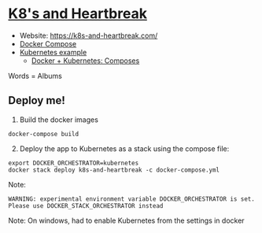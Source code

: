 # [K8's and Heartbreak](https://k8s-and-heartbreak.com/)
- Website: https://k8s-and-heartbreak.com/
- [Docker Compose](https://docs.docker.com/compose/compose-file/)
- [Kubernetes example](https://docs.docker.com/docker-for-windows/kubernetes/)
    - [Docker + Kubernetes: Composes](https://github.com/dockersamples/k8s-wordsmith-demo/blob/master/docker-compose.yml)




Words = Albums


## Deploy me!
1. Build the docker images
```
docker-compose build
```

2. Deploy the app to Kubernetes as a stack using the compose file: 
```
export DOCKER_ORCHESTRATOR=kubernetes
docker stack deploy k8s-and-heartbreak -c docker-compose.yml
```

Note:
```
WARNING: experimental environment variable DOCKER_ORCHESTRATOR is set. Please use DOCKER_STACK_ORCHESTRATOR instead
```


Note: On windows, had to enable Kubernetes from the settings in docker
